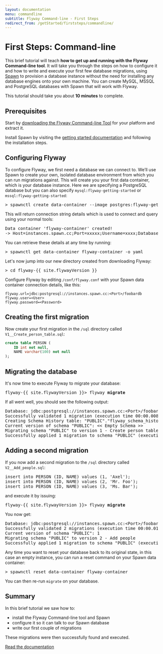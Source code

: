 ```yaml
---
layout: documentation
menu: commandline
subtitle: Flyway Command-line - First Steps
redirect_from: /getStarted/firststeps/commandline/
---
```


# First Steps: Command-line

This brief tutorial will teach **how to get up and running with the Flyway Command-line tool**. It will take you through the
steps on how to configure it and how to write and execute your first few database migrations, using [Spawn](https://spawn.cc/)
to provision a database instance without the need for installing any database engines onto your own machine. You can create MySQL,
MSSQL and PostgreSQL databases with Spawn that will work with Flyway.

This tutorial should take you about **10 minutes** to complete.

## Prerequisites

Start by [downloading the Flyway Command-line Tool](/download) for your platform and extract it.

Install Spawn by visiting the [getting started documentation](https://www.spawn.cc/docs/getting-started.html) and following
the installation steps.

## Configuring Flyway

To configure Flyway, we first need a database we can connect to. We’ll use Spawn to create your own, isolated database environment
from which you can run migrations against. This will create you your first data container, which is your database instance. Here we
are specifying a PostgreSQL database but you can also specify `mysql:flyway-getting-started` or `mssql:flyway-getting-started`:

<pre class="console"><span>&gt;</span> spawnctl create data-container --image postgres:flyway-getting-started --name flyway-container</pre>

This will return connection string details which is used to connect and query using your normal tools:

<pre class="console">Data container 'flyway-container' created!
-> Host=instances.spawn.cc;Port=xxxxx;Username=xxxx;Database=foobardb;Password=xxxxxxxxx</pre>

You can retrieve these details at any time by running:

<pre class="console"><span>&gt;</span> spawnctl get data-container flyway-container -o yaml</pre>

Let's now jump into our new directory created from downloading Flyway:

<pre class="console"><span>&gt;</span> cd flyway-{{ site.flywayVersion }}</pre>

Configure Flyway by editing `/conf/flyway.conf` with your Spawn data container connection details, like this:

```properties
flyway.url=jdbc:postgresql://instances.spawn.cc:<Port>/foobardb
flyway.user=<User>
flyway.password=<Password>
```

## Creating the first migration

Now create your first migration in the `/sql` directory called `V1__Create_person_table.sql`:

```sql
create table PERSON (
    ID int not null,
    NAME varchar(100) not null
);
```

## Migrating the database

It's now time to execute Flyway to migrate your database:

<pre class="console"><span>flyway-{{ site.flywayVersion }}&gt;</span> flyway <strong>migrate</strong></pre>

If all went well, you should see the following output:

<pre class="console">Database: jdbc:postgresql://instances.spawn.cc:&lt;Port&gt;/foobardb (PostgreSQL 11.0)
Successfully validated 1 migration (execution time 00:00.008s)
Creating Schema History table: "PUBLIC"."flyway_schema_history"
Current version of schema "PUBLIC": << Empty Schema >>
Migrating schema "PUBLIC" to version 1 - Create person table
Successfully applied 1 migration to schema "PUBLIC" (execution time 00:00.033s)</pre>

## Adding a second migration

If you now add a second migration to the `/sql` directory called `V2__Add_people.sql`:

<pre class="prettyprint">insert into PERSON (ID, NAME) values (1, 'Axel');
insert into PERSON (ID, NAME) values (2, 'Mr. Foo');
insert into PERSON (ID, NAME) values (3, 'Ms. Bar');</pre>

and execute it by issuing:

<pre class="console"><span>flyway-{{ site.flywayVersion }}&gt;</span> flyway <strong>migrate</strong></pre>

You now get:

<pre class="console">Database: jdbc:postgresql://instances.spawn.cc:&lt;Port&gt;/foobardb (PostgreSQL 11.0)
Successfully validated 2 migrations (execution time 00:00.018s)
Current version of schema "PUBLIC": 1
Migrating schema "PUBLIC" to version 2 - Add people
Successfully applied 1 migration to schema "PUBLIC" (execution time 00:00.016s)</pre>

Any time you want to reset your database back to its original state, in this case an empty instance, you can run a
reset command on your Spawn data container:

<pre class="console"><span>&gt;</span> spawnctl reset data-container flyway-container</pre>

You can then re-run `migrate` on your database.

## Summary

In this brief tutorial we saw how to:
- install the Flyway Command-line tool and Spawn
- configure it so it can talk to our Spawn database
- write our first couple of migrations

These migrations were then successfully found and executed.

<p class="next-steps">
    <a class="btn btn-primary" href="/documentation/usage/commandline">Read the documentation <i class="fa fa-arrow-right"></i></a>
</p>
